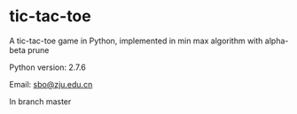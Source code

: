 tic-tac-toe
===========

A tic-tac-toe game in Python, implemented in min max algorithm with alpha-beta prune 

Python version: 2.7.6

Email: sbo@zju.edu.cn

In branch master